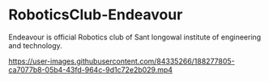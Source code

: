 # RoboticsClub-Endeavour
Endeavour is official Robotics club of Sant longowal institute of engineering and technology.




https://user-images.githubusercontent.com/84335266/188277805-ca7077b8-05b4-43fd-964c-9d1c72e2b029.mp4


